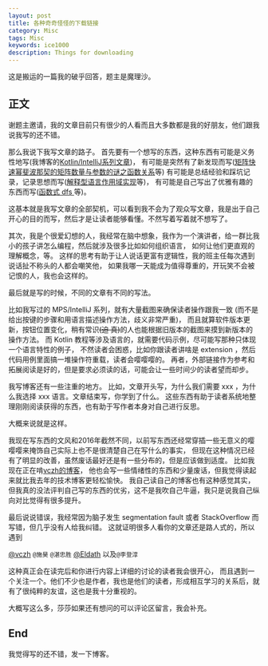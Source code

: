 ```yaml
---
layout: post  
title: 各种奇奇怪怪的下载链接
category: Misc
tags: Misc
keywords: ice1000
description: Things for downloading
---
```


这是搬运的一篇我的破乎回答，题主是魔理沙。

## 正文

谢题主邀请，我的文章目前只有很少的人看而且大多数都是我的好朋友，他们跟我说我写的还不错。

那么我说下我写文章的路子。
首先要有一个想写的东西，这种东西有可能是义务性地写(我博客的[Kotlin/IntelliJ系列文章](http://ice1000.org/categories/#IntelliJ))，
有可能是突然有了新发现而写([矩阵快速幂斐波那契的矩阵数量与参数的谜之函数关系](http://ice1000.org/2017/03/24/UseMemoPoolInFibMatrix/)等)
有可能是总结经验和踩坑记录，记录思想而写([解释型语言作用域实现](http://ice1000.org/2017/03/10/DifferenceBetweenMeAndDragonBook/)等)，
有可能是自己写出了优雅有趣的东西而写([函数式 dfs ](http://ice1000.org/2017/05/26/UseMonadInDfs/)等)。

这基本就是我写文章的全部契机，可以看到我不会为了观众写文章，我是出于自己开心的目的而写，然后才是让读者能够看懂。不然写着写着就不想写了。

其次，我是个很爱幻想的人，我经常在脑中想象，我作为一个演讲者，给一群比我小的孩子讲怎么编程，然后就涉及很多比如如何组织语言，
如何让他们更直观的理解概念，等。
这样的思考有助于让人说话更富有逻辑性，我的班主任每次遇到说话扯不称头的人都会嘲笑他，
如果我哪一天能成为值得尊重的，开玩笑不会被记恨的人，我也会这样的。

最后就是写的时候，不同的文章有不同的写法。

比如我写过的 MPS/IntelliJ 系列，就有大量截图来确保读者操作跟我一致
(而不是给出按键的步骤和用语言描述操作方法，歧义非常严重)，
而且就算软件版本更新，按钮位置变化，稍有常识~~(迫 真)~~的人也能根据旧版本的截图来摸到新版本的操作方法。
而 Kotlin 教程等涉及语言的，就需要代码示例，尽可能写那种只体现一个语言特性的例子，
不然读者会困惑，比如你跟读者讲啥是 extension ，然后代码用例里面搞一堆操作符重载，读者会嘤嘤嘤的。
再者，外部链接作为参考和拓展阅读是好的，但是要求必须读的话，可能会让一些时间少的读者望而却步。

我写博客还有一些注重的地方。
比如，文章开头写，为什么我们需要 xxx ，为什么我选择 xxx 语言。文章结束写，你学到了什么。
这些东西有助于读者系统地整理刚刚阅读获得的东西，也有助于写作者本身对自己进行反思。

大概来说就是这样。

我现在写东西的文风和2016年截然不同，以前写东西还经常穿插一些无意义的嘤嘤嘤来掩饰自己实际上也不是很清楚自己在写什么的事实，
但现在这种情况已经有了明显的改善，虽然废话最好还是有一些分布的，但是应该做到适度。
比如我现在正在啃[vczh的博客](http://www.cppblog.com/vczh)，
他也会写一些情绪性的东西和少量废话，但我觉得读起来就比我去年的技术博客更轻松愉快。
我自己读自己的博客也有这种感觉其实，但我真的没法评判自己写的东西的优劣，这不是我吹自己牛逼，我只是说我自己纵向对比觉得有很多提升。

最后说说错误，我经常因为脑子发生 segmentation fault 或者 StackOverflow 而写错，但几乎没有人给我纠错。
这就证明很多人看你的文章还是路人式的，所以遇到 

[@vczh](http:://www.cppblog.com/vczh)
`@施昊`
`@湛忠胜`
[@Eldath](https://ray-eldath.github.io)
以及`@李登淳`

这种真正会在读完后和你进行内容上详细的讨论的读者我会很开心，
而且遇到一个关注一个。他们不少也是作者，我也是他们的读者，形成相互学习的关系后，就有了很纯粹的友谊，这也是我十分重视的。

大概写这么多，莎莎如果还有想问的可以评论区留言，我会补充。

## End

我觉得写的还不错，发一下博客。

